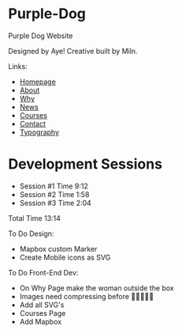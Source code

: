 # Purple-Dog

Purple Dog Website

Designed by Aye! Creative built by Miln. 

Links: 

* [Homepage](https://purpledog.herokuapp.com/index.php)
* [About](https://purpledog.herokuapp.com/about.php) 
* [Why](https://purpledog.herokuapp.com/why.php)
* [News](https://purpledog.herokuapp.com/news.php)
* [Courses](https://purpledog.herokuapp.com/courses.php)
* [Contact](https://purpledog.herokuapp.com/contact.php)
* [Typography](https://purpledog.herokuapp.com/typography.php)

# Development Sessions

* Session #1 Time 9:12
* Session #2 Time 1:58
* Session #3 Time 2:04

Total Time 13:14

To Do Design: 

* Mapbox custom Marker
* Create Mobile icons as SVG

To Do Front-End Dev: 

* On Why Page make the woman outside the box
* Images need compressing before 🚀🚀🚀🚀🚀
* Add all SVG's
* Courses Page 
* Add Mapbox





